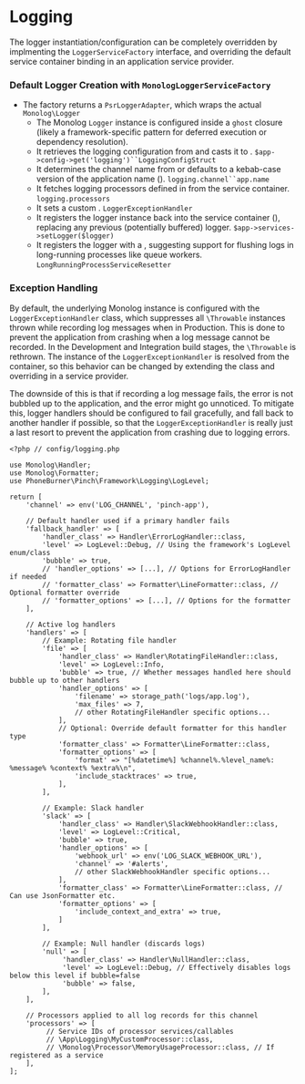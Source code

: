 # Logging

The logger instantiation/configuration can be completely overridden by implmenting
the `LoggerServiceFactory` interface, and overriding the default service container
binding in an application service provider.

### Default Logger Creation with `MonologLoggerServiceFactory`

- The factory returns a `PsrLoggerAdapter`, which wraps the actual `Monolog\Logger`
    - The Monolog `Logger` instance is configured inside a `ghost` closure (likely a framework-specific pattern for deferred execution or dependency resolution).
    - It retrieves the logging configuration from and casts it to . `$app->config->get('logging')``LoggingConfigStruct`
    - It determines the channel name from or defaults to a kebab-case version of the application name (). `logging.channel``app.name`
    - It fetches logging processors defined in from the service container. `logging.processors`
    - It sets a custom . `LoggerExceptionHandler`
    - It registers the logger instance back into the service container (), replacing any previous (potentially buffered) logger. `$app->services->setLogger($logger)`
    - It registers the logger with a , suggesting support for flushing logs in long-running processes like queue workers. `LongRunningProcessServiceResetter`

### Exception Handling

By default, the underlying Monolog instance is configured with the
`LoggerExceptionHandler` class, which suppresses all `\Throwable` instances thrown
while recording log messages when in Production. This is done to prevent the
application from crashing when a log message cannot be recorded. In the Development
and Integration build stages, the `\Throwable` is rethrown. The instance of the
`LoggerExceptionHandler` is resolved from the container, so this behavior can be
changed by extending the class and overriding in a service provider.

The downside of this is that if recording a log message fails, the error is not
bubbled up to the application, and the error might go unnoticed. To mitigate this,
logger handlers should be configured to fail gracefully, and fall back to another
handler if possible, so that the `LoggerExceptionHandler` is really just a last
resort to prevent the application from crashing due to logging errors.

    <?php // config/logging.php

    use Monolog\Handler;
    use Monolog\Formatter;
    use PhoneBurner\Pinch\Framework\Logging\LogLevel;

    return [
        'channel' => env('LOG_CHANNEL', 'pinch-app'),

        // Default handler used if a primary handler fails
        'fallback_handler' => [
            'handler_class' => Handler\ErrorLogHandler::class,
            'level' => LogLevel::Debug, // Using the framework's LogLevel enum/class
            'bubble' => true,
            // 'handler_options' => [...], // Options for ErrorLogHandler if needed
            // 'formatter_class' => Formatter\LineFormatter::class, // Optional formatter override
            // 'formatter_options' => [...], // Options for the formatter
        ],

        // Active log handlers
        'handlers' => [
            // Example: Rotating file handler
            'file' => [
                'handler_class' => Handler\RotatingFileHandler::class,
                'level' => LogLevel::Info,
                'bubble' => true, // Whether messages handled here should bubble up to other handlers
                'handler_options' => [
                    'filename' => storage_path('logs/app.log'),
                    'max_files' => 7,
                    // other RotatingFileHandler specific options...
                ],
                // Optional: Override default formatter for this handler type
                'formatter_class' => Formatter\LineFormatter::class,
                'formatter_options' => [
                    'format' => "[%datetime%] %channel%.%level_name%: %message% %context% %extra%\n",
                    'include_stacktraces' => true,
                ],
            ],

            // Example: Slack handler
            'slack' => [
                'handler_class' => Handler\SlackWebhookHandler::class,
                'level' => LogLevel::Critical,
                'bubble' => true,
                'handler_options' => [
                    'webhook_url' => env('LOG_SLACK_WEBHOOK_URL'),
                    'channel' => '#alerts',
                    // other SlackWebhookHandler specific options...
                ],
                'formatter_class' => Formatter\LineFormatter::class, // Can use JsonFormatter etc.
                'formatter_options' => [
                    'include_context_and_extra' => true,
                ]
            ],

            // Example: Null handler (discards logs)
            'null' => [
                 'handler_class' => Handler\NullHandler::class,
                 'level' => LogLevel::Debug, // Effectively disables logs below this level if bubble=false
                 'bubble' => false,
            ],
        ],

        // Processors applied to all log records for this channel
        'processors' => [
             // Service IDs of processor services/callables
             // \App\Logging\MyCustomProcessor::class,
             // \Monolog\Processor\MemoryUsageProcessor::class, // If registered as a service
        ],
    ];
